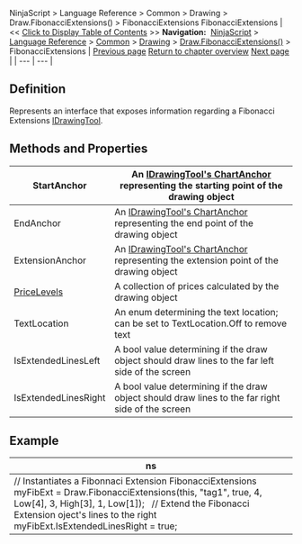 ﻿
NinjaScript > Language Reference > Common > Drawing > Draw.FibonacciExtensions() > FibonacciExtensions
FibonacciExtensions
| << [Click to Display Table of Contents](fibonacciextensions.md) >> **Navigation:**     [NinjaScript](ninjascript-1.md) > [Language Reference](language_reference_wip-1.md) > [Common](common-1.md) > [Drawing](drawing-1.md) > [Draw.FibonacciExtensions()](draw_fibonacciextensions-1.md) > FibonacciExtensions | [Previous page](draw_fibonacciextensions-1.md) [Return to chapter overview](draw_fibonacciextensions-1.md) [Next page](draw_fibonacciretracements-1.md) |
| --- | --- |
## Definition
Represents an interface that exposes information regarding a Fibonacci Extensions [IDrawingTool](idrawingtool-1.md).
 
## Methods and Properties
| StartAnchor | An [IDrawingTool's ChartAnchor](idrawingtool-1.htm#chartanchor) representing the starting point of the drawing object |
| --- | --- |
| EndAnchor | An [IDrawingTool's ChartAnchor](idrawingtool-1.htm#chartanchor) representing the end point of the drawing object |
| ExtensionAnchor | An [IDrawingTool's ChartAnchor](idrawingtool-1.htm#chartanchor) representing the extension point of the drawing object |
| [PriceLevels](pricelevels-1.md) | A collection of prices calculated by the drawing object |
| TextLocation | An enum determining the text location; can be set to TextLocation.Off to remove text |
| IsExtendedLinesLeft | A bool value determining if the draw object should draw lines to the far left side of the screen |
| IsExtendedLinesRight | A bool value determining if the draw object should draw lines to the far right side of the screen |
## 
## 
## Example
| ns |
| --- |
| // Instantiates a Fibonnaci Extension FibonacciExtensions myFibExt = Draw.FibonacciExtensions(this, "tag1", true, 4, Low[4], 3, High[3], 1, Low[1]);   // Extend the Fibonacci Extension oject's lines to the right myFibExt.IsExtendedLinesRight = true; |

